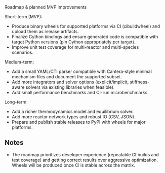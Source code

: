 Roadmap & planned MVP improvements

Short-term (MVP):
- Produce binary wheels for supported platforms via CI (cibuildwheel) and upload them as release artifacts.
- Finalize Cython bindings and ensure generated code is compatible with target Python versions (pin Cython appropriately per target).
- Improve unit test coverage for multi-reactor and multi-species scenarios.

Medium-term:
- Add a small YAML/CTI parser compatible with Cantera-style minimal mechanism files and document the supported subset.
- Add more integrators and solver options (explicit/implicit, stiffness-aware solvers via existing libraries when feasible).
- Add small performance benchmarks and CI-run microbenchmarks.

Long-term:
- Add a richer thermodynamics model and equilibrium solver.
- Add more reactor network types and robust IO (CSV, JSON). 
- Prepare and publish stable releases to PyPI with wheels for major platforms.

Notes
-----
- The roadmap prioritizes developer experience (repeatable CI builds and test coverage) and getting correct results over aggressive optimization. Wheels will be produced once CI is stable across the matrix.

